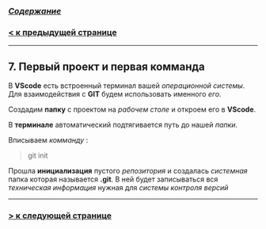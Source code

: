 ### [***Содержание***](../readmy.md)

### [**< к предыдущей странице**](./vscd.md)
---

## **7. Первый проект и первая комманда**

 В **VScode** есть встроенный терминал вашей *операционной системы*. 
 Для взаимодействия с **GIT** будем использовать именного *его*.

Создадим **папку** с проектом на *рабочем столе* и откроем его в **VScode**.

В **терминале** автоматический подтягивается путь до нашей *папки*.

Вписываем *комманду* :
> git init

Прошла **инициализация** пустого *репозитория* и создалась *системная* папка которая называется **.git**. 
В ней будет записываться вся *техническая информация* нужная для *системы контроля версий*

---

### [**> к следующей странице**](./firstfile.md)